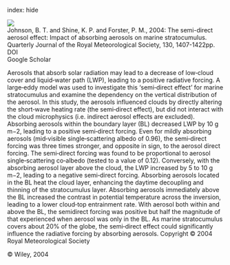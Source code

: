 index: hide

<div class="Citation">
    <div class="Citation-thumb CitationThumb-linked"  data-href="https://doi.org/10.1256/qj.03.61">
      <img src="https://static.claimspace.cloud/climate-study-static/refs/thumbs/7/Johnson_et_al_2004-thumb.png" />
    </div>

  <div class="Citation-body">
    <div class="Citation-text">Johnson, B. T. and Shine, K. P. and Forster, P. M., 2004: The semi-direct aerosol effect: Impact of absorbing aerosols on marine stratocumulus. <span class="Article-journal">Quarterly Journal of the Royal Meteorological Society, </span><span class="Article-volume">130, </span>1407-1422pp.</div>
    <div class="Citation-links">
      <div class="CitationLink" data-href="https://doi.org/10.1256/qj.03.61">
        <div class="CitationLink-icon CitationLink-Doi"></div>
        <div class="CitationLink-text">DOI</div>
      </div>
      <div class="CitationLink" data-href="https://scholar.google.com/scholar?q=10.1256/qj.03.61">
        <div class="CitationLink-icon CitationLink-Scholar"></div>
        <div class="CitationLink-text">Google Scholar</div>
      </div>
    </div>
  </div>
</div>

Aerosols that absorb solar radiation may lead to a decrease of low‐cloud cover and liquid‐water path (LWP), leading to a positive radiative forcing. A large‐eddy model was used to investigate this ‘semi‐direct effect’ for marine stratocumulus and examine the dependency on the vertical distribution of the aerosol. In this study, the aerosols influenced clouds by directly altering the short‐wave heating rate (the semi‐direct effect), but did not interact with the cloud microphysics (i.e. indirect aerosol effects are excluded). Absorbing aerosols within the boundary layer (BL) decreased LWP by 10 g m−2, leading to a positive semi‐direct forcing. Even for mildly absorbing aerosols (mid‐visible single‐scattering albedo of 0.96), the semi‐direct forcing was three times stronger, and opposite in sign, to the aerosol direct forcing. The semi‐direct forcing was found to be proportional to aerosol single‐scattering co‐albedo (tested to a value of 0.12). Conversely, with the absorbing aerosol layer above the cloud, the LWP increased by 5 to 10 g m−2, leading to a negative semi‐direct forcing. Absorbing aerosols located in the BL heat the cloud layer, enhancing the daytime decoupling and thinning of the stratocumulus layer. Absorbing aerosols immediately above the BL increased the contrast in potential temperature across the inversion, leading to a lower cloud‐top entrainment rate. With aerosol both within and above the BL, the semidirect forcing was positive but half the magnitude of that experienced when aerosol was only in the BL. As marine stratocumulus covers about 20% of the globe, the semi‐direct effect could significantly influence the radiative forcing by absorbing aerosols. Copyright © 2004 Royal Meteorological Society

<div class="Citation-copy">
&copy; Wiley, 2004
</div>